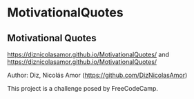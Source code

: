 # MotivationalQuotes

Motivational Quotes
--------------------
https://diznicolasamor.github.io/MotivationalQuotes/ and https://diznicolasamor.github.io/MotivationalQuotes/
  
Author:  Diz, Nicolás Amor (https://github.com/DizNicolasAmor)

This project is a challenge posed by FreeCodeCamp. 
